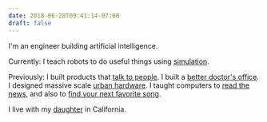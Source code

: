 ```yaml
---
date: 2018-06-28T09:41:14-07:00
draft: false
---
```


I'm an engineer building artificial intelligence.

Currently: I teach robots to do useful things using [simulation](https://ai.googleblog.com/2021/07/speeding-up-reinforcement-learning-with.html).

Previously: I built products that [talk to people](https://blog.google/technology/ai/lamda/).  I built a [better doctor's office](https://techcrunch.com/2023/11/15/forward-health-carepod-ai-doctor/).  I designed massive scale [urban hardware](https://en.wikipedia.org/wiki/Sidewalk_Labs).  I taught computers to [read the news](https://en.wikipedia.org/wiki/Wavii), and also to [find your next favorite song](https://en.wikipedia.org/wiki/Last.fm).

I live with my [daughter](/hi-kiddo) in California.